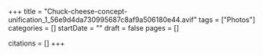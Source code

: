 +++
title = "Chuck-cheese-concept-unification_1_56e9d4da730995687c8af9a506180e44.avif"
tags = ["Photos"]
categories = []
startDate = ""
draft = false
pages = []

citations = []
+++
